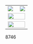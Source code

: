 <table>
  <tr>
    <td width="54%">
      <img src="https://github-readme-stats.vercel.app/api?count_private=true&username=adideas&show_icons=true&include_all_commits=true&theme=dark&locale=ru" /> 
    </td>
    <td width="46%">
      <img src="https://github-readme-stats.vercel.app/api/top-langs/?count_private=true&username=adideas&show_icons=true&theme=dark&custom_title=Стек"/>
    </td>
  </tr>
  <tr>
    <td colspan="2">
      <img src="http://github-readme-streak-stats.herokuapp.com?user=adideas&theme=dark" width="100%"/>
    </td>
  </tr>
  <tr>
    <td colspan="2">
      <img src="https://www.ixbt.com/img/n1/news/2020/5/1/tenor-google.gif" width="100%"/>
    </td>
  </tr>
</table>
8746
